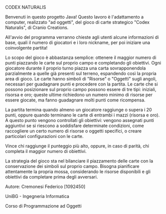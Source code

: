 CODEX NATURALIS


Benvenuti in questo progetto Java!
Questo lavoro è l'adattamento a computer, realizzato "ad oggetti", del gioco di carte strategico "Codex Naturalis", di Cranio Creations.

All'avvio del programma verranno chieste agli utenti alcune informazioni di base, quali il numero di giocatori e i loro nickname, per poi iniziare una coinvolgente partita!

Lo scopo del gioco è abbastanza semplice: ottenere il maggior numero di punti piazzando le carte sul proprio campo e completando gli obiettivi. 
Ogni giocatore durante il proprio turno piazza una carta sovrapponendola parzialmente a quelle già presenti sul terreno, espandendo così la propria area di gioco. Le carte hanno simboli di "Risorse" o "Oggetti" sugli angoli, necessari per guadagnare punti e procedere con la partita.
Le carte che si possono posizionare sul proprio campo possono essere di tre tipi: iniziali, risorsa e oro; queste ultime richiedono un numero minimo di risorse per essere giocate, ma fanno guadagnare molti punti come ricompensa.

La partita termina quando almeno un giocatore raggiunge o supera i 20 punti, oppure quando terminano le carte di entrambi i mazzi (risorsa e oro). A questo punto vengono controllati gli obiettivi: vengono assegnati punti aggiuntivi se si riescono a soddisfare determinate condizioni, come raccogliere un certo numero di risorse o oggetti specifici, o creare particolari configurazioni con le carte.

Vince chi raggiunge il punteggio più alto, oppure, in caso di parità, chi completa il maggior numero di obiettivi.

La strategia del gioco sta nel bilanciare il piazzamento delle carte con la conservazione dei simboli sul proprio campo. Bisogna pianificare attentamente la propria mossa, considerando le risorse disponibili e gli obiettivi da completare prima degli avversari.


Autore:
Cremonesi Federico [1092450]

UniBG - Ingegneria Informatica

Corso di Programmazione ad Oggetti
